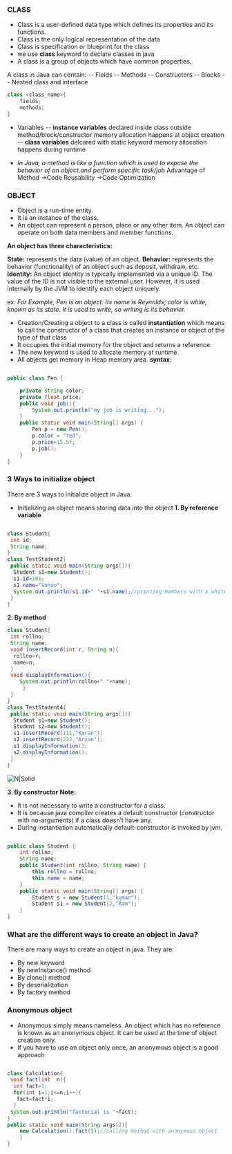 ### CLASS
- Class is a user-defined data type which defines its properties and its functions. 
- Class is the only logical representation of the data
- Class is specification or blueprint for the class
- we use **class** keyword to declare classes in java
- A class is a group of objects which have common properties.

A class in Java can contain:
-- Fields
 -- Methods
-- Constructors
-- Blocks
-- Nested class and interface

```java
class <class_name>{  
    fields;  
    methods;  
}  
```

- Variables 
-- **instance variables**
        declared inside class outside method/block/constructor
        memory allocation happens at object creation
-- **class variables** 
    delcared with static keyword
    memory allocation happens during runtime 


- *In Java, a method is like a function which is used to expose the behavior of an object.and perform specific task/job*
    Advantage of Method
        ->Code Reusability
        ->Code Optimization

### OBJECT 
- Object is a run-time entity. 
- It is an instance of the class. 
- An object can represent a person, place or any other item. An object can operate on both data members and member functions. 

**An object has three characteristics:**

**State:** represents the data (value) of an object.
**Behavior:** represents the behavior (functionality) of an object such as deposit, withdraw, etc.
**Identity:** An object identity is typically implemented via a unique ID. The value of the ID is not visible to the external user. However, it is used internally by the JVM to identify each object uniquely.

ex: *For Example, Pen is an object. Its name is Reynolds; color is white, known as its state. It is used to write, so writing is its behavior.*

- Creation/Creating a object to a class is called **instantiation** which means to call the constructor of a class that creates an instance or object of the type of that class
-  It occupies the initial memory for the object and returns a reference.
- The new keyword is used to allocate memory at runtime. 
- All objects get memory in Heap memory area.
**syntax:**

```java

public class Pen {

    private String color;
    private float price;
    public void job(){
        System.out.println("my job is writing...");
    }
    public static void main(String[] args) {
        Pen p = new Pen();
        p.color = "red";
        p.price=15.5f;
        p.job();
    }
}

```

### 3 Ways to initialize object
There are 3 ways to initialize object in Java.
- Initializing an object means storing data into the object
**1. By reference variable**
```java

class Student{  
 int id;  
 String name;  
}  
class TestStudent2{  
 public static void main(String args[]){  
  Student s1=new Student();  
  s1.id=101;  
  s1.name="Sonoo";  
  System.out.println(s1.id+" "+s1.name);//printing members with a white space  
 }  
} 
```
**2. By method**
```java
class Student{  
 int rollno;  
 String name;  
 void insertRecord(int r, String n){  
  rollno=r;  
  name=n;  
 }  
 void displayInformation(){
    System.out.println(rollno+" "+name);
     }
 }  
}  
class TestStudent4{  
 public static void main(String args[]){  
  Student s1=new Student();  
  Student s2=new Student();  
  s1.insertRecord(111,"Karan");  
  s2.insertRecord(222,"Aryan");  
  s1.displayInformation();  
  s2.displayInformation();  
 }  
}  
```

![N|Solid](https://i.imgur.com/cBDMcjr.png)


**3. By constructor**
**Note:**
- It is not necessary to write a constructor for a class. 
- It is because java compiler creates a default constructor (constructor with no-arguments) if a class doesn’t have any.
- During instantiation  automatically default-constructor is invoked by jvm.

```java

public class Student {
    int rollno;
    String name;
    public Student(int rollno, String name) {
        this.rollno = rollno;
        this.name = name;
    }
    public static void main(String[] args) {
        Student s = new Student(1,"kumar");
        Student s1 = new Student(2,"Ram");
    }
}

```

### What are the different ways to create an object in Java?
There are many ways to create an object in java. They are:
- By new keyword
- By newInstance() method
- By clone() method
- By deserialization
- By factory method

### Anonymous object
- Anonymous simply means nameless. An object which has no reference is known as an anonymous object. It can be used at the time of object creation only.
- If you have to use an object only once, an anonymous object is a good approach
```java

class Calculation{  
 void fact(int  n){  
  int fact=1;  
  for(int i=1;i<=n;i++){  
   fact=fact*i;  
  }  
 System.out.println("factorial is "+fact);  
}  
public static void main(String args[]){  
    new Calculation().fact(5);//calling method with anonymous object  
    }  
}
```




